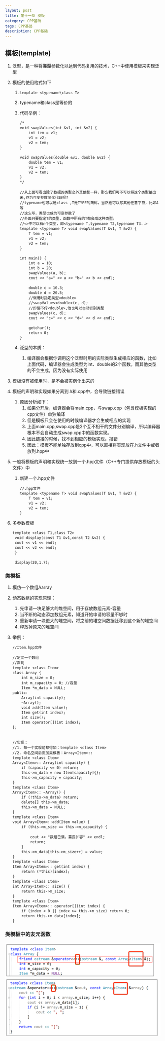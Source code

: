 ```yaml
---
layout: post
title: 第十一章 模板
category: CPP基础
tags: CPP基础
description: CPP基础
---  
```


## 模板(template)
1. 泛型，是一种将**类型**参数化以达到代码复用的技术，C++中使用模板来实现泛型
2. 模板的使用格式如下
    1. `template <typename\class T>`
    2. typename和class是等价的
    3. 代码举例：
        
        ```
        /*
        void swapValues(int &v1, int &v2) {
        	int tem = v1;
        	v1 = v2;
        	v2 = tem;
        }
        
        void swapValues(double &v1, double &v2) {
        	double tem = v1;
        	v1 = v2;
        	v2 = tem;
        }
        */
        
        //从上面可看出除了数据的类型之外其他都一样，那么我们可不可以将这个类型抽出来,作为可变参数简化代码呢?
        //typename也可以是class ,T是TYPE的简称，当然也可以写其他任意字符，比如A等
        //这么写，类型也成为可变参数了
        //外面只要指定T的类型，函数中所有的T都会成这种类型。
        //<>中可以有n个类型，即<typename T,typename T2,typename T3..>
        template <typename T> void swapValues(T &v1, T &v2) {
        	T tem = v1;
        	v1 = v2;
        	v2 = tem;
        }
        
        int main() {
        	int a = 10;
        	int b = 20;
        	swapValues(a, b);
        	cout << "a=" << a << "b=" << b << endl;
        
        	double c = 10.3;
        	double d = 20.5;
        	//调用时指定类型<double>
        	//swapValues<double>(c, d);
        	//即使不传<double>,他也可以自动识别类型
        	swapValues(c, d);
        	cout << "c=" << c << "d=" << d << endl;
        
        	getchar();
        	return 0;
        }
        ```
    4. 泛型的本质：
        1. 编译器会根据你调用这个泛型时用的实际类型生成相应的函数，比如上面代码，编译器会生成类型为int、double的2个函数。而其他类型的不会生成，因为没有实际使用
3. 模板没有被使用时，是不会被实例化出来的
4. 模板的声明和实现如果分离到.h和.cpp中，会导致链接错误
    1. 原因分析如下：
        1. 如果分开后，编译器会将main.cpp，与swap.cpp（包含模板实现的cpp文件）单独编译
        2. 但是模板只会在使用的时候编译器才会生成相应的实现
        3. 上面main.cpp,swap.cpp是2个互不相干的文件分别编译，所以编译器根本不会自动生成swap.cpp中的函数实现。
        4. 因此链接的时候，找不到相应的模板实现，报错
        5. 因此：模板不能单独存放到cpp中，可以直接将实现放在.h文件中或者放到.hpp中
5. 一般将模板的声明和实现统一放到一个.hpp文件（C++专门提供存放模板的头文件）中
    1. 新建一个.hpp文件
        
        ```
        //.hpp文件
        template <typename T> void swapValues(T &v1, T &v2) {
        	T tem = v1;
        	v1 = v2;
        	v2 = tem;
        }
        ```
6. 多参数模板
   
   ```
   template <class T1,class T2> 
    void display(const T1 &v1,const T2 &v2) {
    cout << v1 << endl;
    cout << v2 << endl;
    }
    
    display(20,1.7);
   ```
   
### 类模板     
1. 模仿一个数组Aarray
2. 动态数组的实现原理：
    1. 先申请一块足够大的堆空间，用于存放数组元素-容量
    2. 当不断的动态添加数组元素，知道开始申请的容量不够时
    3. 重新申请一块更大的堆空间，将之前的堆空间数据迁移到这个新的堆空间
    4. 释放掉原来的堆空间
3. 举例：
    
    ```
    //Item.hpp文件
    
    //定义一个数组
    //声明
    template <class Item>
    class Array {
    	int m_size = 0;
    	int m_capacity = 0; //容量
    	Item *m_data = NULL;
    public:
    	Array(int capacity);
    	~Array();
    	void add(Item value);
    	Item get(int index);
    	int size();
    	Item operator[](int index);
    };
    
    
    //实现：
    //1. 每一个实现前都得加：template <class Item>
    //2. 命名空间后面加类模板：Array<Item>::
    template <class Item>
    Array<Item>:: Array(int capacity) {
    	if (capacity <= 0) return;
    	this->m_data = new Item[capacity]{};
    	this->m_capacity = capacity;
    }
    template <class Item>
    Array<Item>:: ~Array() {
    	if (!this->m_data) return;
    	delete[] this->m_data;
    	this->m_data = NULL;
    }
    template <class Item>
    void Array<Item>::add(Item value) {
    	if (this->m_size == this->m_capacity) {
    
    		cout << "数组已满，需要扩容" << endl;
    		return;
    	}
    	this->m_data[this->m_size++] = value;
    }
    template <class Item>
    Item Array<Item>:: get(int index) {
    	return (*this)[index];
    }
    template <class Item>
    int Array<Item>:: size() {
    	return this->m_size;
    }
    template <class Item>
    Item Array<Item>:: operator[](int index) {
    	if (index < 0 || index >= this->m_size) return 0;
    	return this->m_data[index];
    }
    ```

### 类模板中的友元函数
 ![图1](https://raw.githubusercontent.com/zhoghua123/imgsBed/master/cpp15.png)


